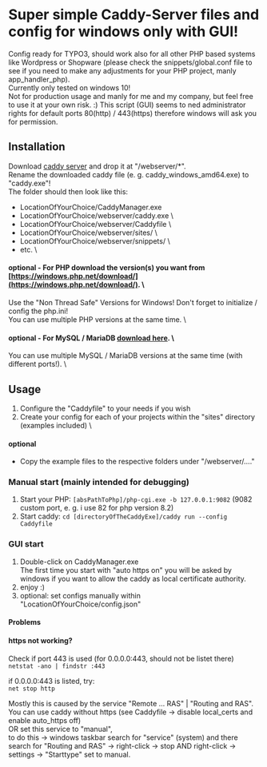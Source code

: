 # Super simple Caddy-Server files and config for windows only with GUI!
Config ready for TYPO3, should work also for all other PHP based systems like Wordpress or Shopware (please check the snippets/global.conf file to see if you need to make any adjustments for your PHP project, manly app_handler_php). \
Currently only tested on windows 10! \
Not for production usage and manly for me and my company, but feel free to use it at your own risk. :)
This script (GUI) seems to ned administrator rights for default ports 80(http) / 443(https) therefore windows will ask you for permission.

## Installation
Download [caddy server](https://caddyserver.com/download) and drop it at "/webserver/*". \
Rename the downloaded caddy file (e. g. caddy_windows_amd64.exe) to "caddy.exe"! \
The folder should then look like this:

- LocationOfYourChoice/CaddyManager.exe
- LocationOfYourChoice/webserver/caddy.exe \
- LocationOfYourChoice/webserver/Caddyfile \
- LocationOfYourChoice/webserver/sites/ \
- LocationOfYourChoice/webserver/snippets/ \
- etc. \

#### optional - For PHP download the version(s) you want from [https://windows.php.net/download/](https://windows.php.net/download/). \
Use the "Non Thread Safe" Versions for Windows! Don't forget to initialize / config the php.ini! \
You can use multiple PHP versions at the same time. \

#### optional - For MySQL / MariaDB [download here](https://mariadb.org/download/?t=mariadb&p=mariadb&r=11.8.2&os=windows&cpu=x86_64&pkg=msi&mirror=archive). \
You can use multiple MySQL / MariaDB versions at the same time (with different ports!). \


## Usage
1. Configure the "Caddyfile" to your needs if you wish
2. Create your config for each of your projects within the "sites" directory (examples included) \

#### optional
- Copy the example files to the respective folders under "/webserver/...."

### Manual start (mainly intended for debugging)
1. Start your PHP: `[absPathToPhp]/php-cgi.exe -b 127.0.0.1:9082` (9082 custom port, e. g. i use 82 for php version 8.2)
2. Start caddy: `cd [directoryOfTheCaddyExe]/caddy run --config Caddyfile`

### GUI start
1. Double-click on CaddyManager.exe \
   The first time you start with "auto https on" you will be asked by windows if you want to allow the caddy as local certificate authority.
2. enjoy :)
3. optional: set configs manually within "LocationOfYourChoice/config.json"

#### Problems
#### https not working?
Check if port 443 is used (for 0.0.0.0:443, should not be listet there) \
`netstat -ano | findstr :443`

if 0.0.0.0:443 is listed, try: \
`net stop http`

Mostly this is caused by the service "Remote ... RAS" | "Routing and RAS". \
You can use caddy without https (see Caddyfile -> disable local_certs and enable auto_https off) \
OR set this service to "manual", \
to do this -> windows taskbar search for "service" (system) and there search for "Routing and RAS" -> right-click -> stop AND right-click -> settings -> "Starttype" set to manual.
